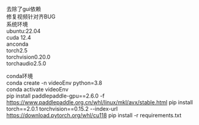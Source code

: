 去除了gui依赖  
修复视频针对齐BUG  
系统环境  
ubuntu:22.04  
cuda 12.4  
anconda  
torch2.5  
torchvision0.20.0  
torchaudio2.5.0  

conda环境  
conda create -n videoEnv python=3.8  
conda activate videoEnv  
pip install paddlepaddle-gpu==2.6.0 -f https://www.paddlepaddle.org.cn/whl/linux/mkl/avx/stable.html 
pip install torch==2.0.1 torchvision==0.15.2 --index-url https://download.pytorch.org/whl/cu118
pip install -r requirements.txt
